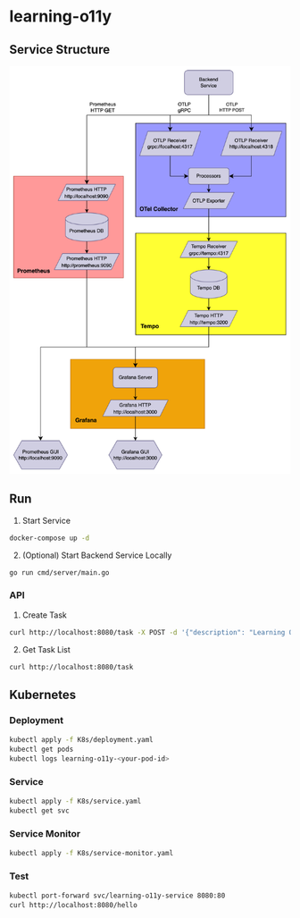 # learning-o11y

## Service Structure

![image](./figure/structure.png)

## Run

1. Start Service

```sh
docker-compose up -d
```

2. (Optional) Start Backend Service Locally

```sh
go run cmd/server/main.go
```

### API

1. Create Task

```sh
curl http://localhost:8080/task -X POST -d '{"description": "Learning Observability"}'
```

2. Get Task List

```sh
curl http://localhost:8080/task
```

## Kubernetes

### Deployment

```sh
kubectl apply -f K8s/deployment.yaml
kubectl get pods
kubectl logs learning-o11y-<your-pod-id>
```

### Service

```sh
kubectl apply -f K8s/service.yaml
kubectl get svc
```

### Service Monitor

```sh
kubectl apply -f K8s/service-monitor.yaml
```

### Test

```sh
kubectl port-forward svc/learning-o11y-service 8080:80
curl http://localhost:8080/hello
```
